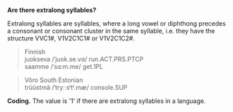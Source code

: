 **Are there extralong syllables?**

Extralong syllables are syllables, where a long vowel or diphthong precedes a consonant or consonant cluster in the same syllable, i.e. they have the structure VVC1#, V1V2C1C1# or V1V2C1C2#.

>Finnish<br/>
>juokseva /ˈjuok.se.vɑ/ run.ACT.PRS.PTCP<br/>
>saamme /ˈsɑ:m.me/ get.1PL

>Võro South Estonian<br/>
>trüüstmä /ˈtryːːsʲtʲ.mæ/ console.SUP

**Coding.** The value is '1' if there are extralong syllables in a language.
